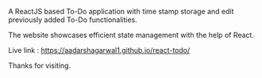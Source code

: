 A ReactJS based To-Do application with time stamp storage and edit previously added To-Do functionalities.

The website showcases efficient state management with the help of React.

Live link : https://aadarshagarwal1.github.io/react-todo/

Thanks for visiting.
